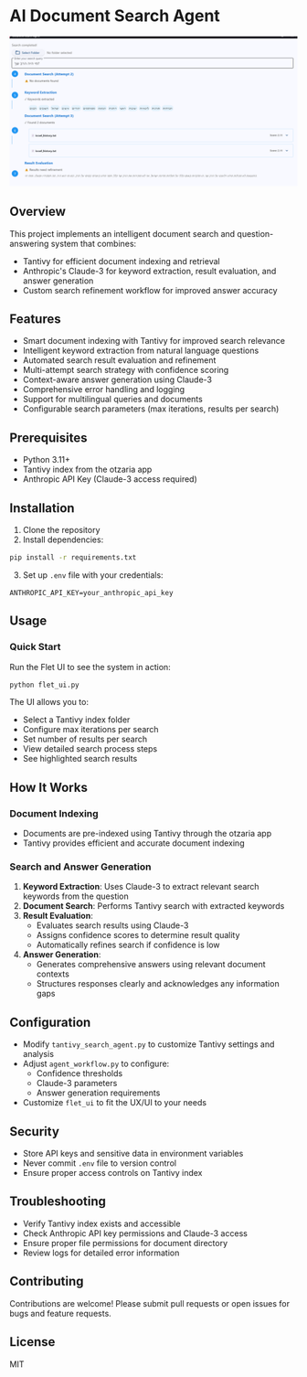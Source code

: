 # AI Document Search Agent

![alt text](image.png)

## Overview
This project implements an intelligent document search and question-answering system that combines:
- Tantivy for efficient document indexing and retrieval
- Anthropic's Claude-3 for keyword extraction, result evaluation, and answer generation
- Custom search refinement workflow for improved answer accuracy

## Features
- Smart document indexing with Tantivy for improved search relevance
- Intelligent keyword extraction from natural language questions
- Automated search result evaluation and refinement
- Multi-attempt search strategy with confidence scoring
- Context-aware answer generation using Claude-3
- Comprehensive error handling and logging
- Support for multilingual queries and documents
- Configurable search parameters (max iterations, results per search)

## Prerequisites
- Python 3.11+
- Tantivy index from the otzaria app
- Anthropic API Key (Claude-3 access required)

## Installation
1. Clone the repository
2. Install dependencies:
```bash
pip install -r requirements.txt
```

3. Set up `.env` file with your credentials:
```
ANTHROPIC_API_KEY=your_anthropic_api_key
```

## Usage
### Quick Start
Run the Flet UI to see the system in action:

```bash
python flet_ui.py
```

The UI allows you to:
- Select a Tantivy index folder
- Configure max iterations per search
- Set number of results per search
- View detailed search process steps
- See highlighted search results

## How It Works

### Document Indexing
- Documents are pre-indexed using Tantivy through the otzaria app
- Tantivy provides efficient and accurate document indexing

### Search and Answer Generation
1. **Keyword Extraction**: Uses Claude-3 to extract relevant search keywords from the question
2. **Document Search**: Performs Tantivy search with extracted keywords
3. **Result Evaluation**: 
   - Evaluates search results using Claude-3
   - Assigns confidence scores to determine result quality
   - Automatically refines search if confidence is low
4. **Answer Generation**: 
   - Generates comprehensive answers using relevant document contexts
   - Structures responses clearly and acknowledges any information gaps

## Configuration
- Modify `tantivy_search_agent.py` to customize Tantivy settings and analysis
- Adjust `agent_workflow.py` to configure:
  - Confidence thresholds
  - Claude-3 parameters
  - Answer generation requirements
- Customize `flet_ui` to fit the UX/UI to your needs

## Security
- Store API keys and sensitive data in environment variables
- Never commit `.env` file to version control
- Ensure proper access controls on Tantivy index

## Troubleshooting
- Verify Tantivy index exists and accessible
- Check Anthropic API key permissions and Claude-3 access
- Ensure proper file permissions for document directory
- Review logs for detailed error information

## Contributing
Contributions are welcome! Please submit pull requests or open issues for bugs and feature requests.

## License
MIT
